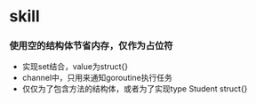 # skill

### 使用空的结构体节省内存，仅作为占位符

- 实现set结合，value为struct{}
- channel中，只用来通知goroutine执行任务
- 仅仅为了包含方法的结构体，或者为了实现type Student struct{}

